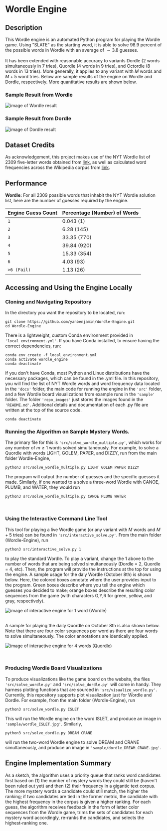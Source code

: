 # Wordle Engine 
## Description
This Wordle engine is an automated Python program for playing the Wordle game. Using "SLATE" as the starting word, it is able to solve $98.9$ percent of the possible words in Wordle with an average of $\sim 3.8$ guesses.
<br/>
<br/>
It has been extended with reasonable accuracy to variants Dordle (2 words simultaneously in 7 tries), Quordle (4 words in 9 tries), and Octordle (8 words in 13 tries). More generally, it applies to any variant with $M$ words and $M+5$ word tries. Below are sample results of the engine on Wordle and Dordle, respectively. More quantitative results are shown below. 
### Sample Result from Wordle
![image of Wordle result](./sample/wordle_DREAM.jpg?raw=true)
### Sample Result from Dordle
![image of Dordle result](./sample/dordle_ISLET_POINT.jpg?raw=true)
## Dataset Credits
As acknowledgement, this project makes use of the NYT Wordle list of 2309 five-letter words obtained from [link](https://gist.github.com/cfreshman/a7b776506c73284511034e63af1017ee), as well as calculated word frequencies across the Wikipedia corpus from [link](https://en.lexipedia.org/). 

## Performance 
**Wordle:** For all 2309 possible words that inhabit the NYT Wordle solution list, here are the number of guesses required by the engine. 

| Engine Guess Count    | Percentage (Number) of Words  
| -------------         | ------------- 
| `1`                | 0.043 (1)
| `2`                 | 6.28 (145)   
| `3`                | 33.35 (770)    
| `4`                 | 39.84 (920)
| `5`                | 15.33 (354)         
| `6`                 | 4.03 (93)    
| `>6 (Fail)`         | 1.13 (26)                

## Accessing and Using the Engine Locally 

### Cloning and Navigating Repository 
In the directory you want the repository to be located, run:
```
git clone https://github.com/yanbenjamin/Wordle-Engine.git
cd Wordle-Engine 
```
There is a lightweight, custom Conda environment provided in `'local_environment.yml'`. If you have Conda installed, to ensure having the correct dependencies, run: 
```
conda env create -f local_environment.yml
conda activate wordle_engine
conda deactivate
```
If you don't have Conda, most Python and Linux distributions have the necessary packages, which can be found in the .yml file.  In this repository, you will find the list of NYT Wordle words and word frequency data located in the `'docs'` folder, the main code for running the engine in the `'src'` folder, and a few Wordle board visualizations from example runs in the `'sample'` folder. The folder `'repo_images'` just stores the images found in the `'README.md'`. Additional details and documentation of each .py file are written at the top of the source code. 
<br/>
```
conda deactivate
```

### Running the Algorithm on Sample Mystery Words. 
The primary file for this is `'src/solve_wordle_multiple.py'`, which works for any number of $m \geq 1$ words solved simultaneously. For example, to solve a Quordle with words LIGHT, GOLEM, PAPER, and DIZZY, run from the main folder Wordle-Engine,
```
python3 src/solve_wordle_multiple.py LIGHT GOLEM PAPER DIZZY
```
The program will output the number of guesses and the specific guesses it made. Similarly, if one wanted to a solve a three-word Wordle with CANOE, PLUMB, and WATER, they would run
```
python3 src/solve_wordle_multiple.py CANOE PLUMB WATER
```
<br/>

### Using the Interactive Command Line Tool 
This tool for playing a live Wordle game (or any variant with $M$ words and $M+5$ tries) can be found in `'src/interactive_solve.py'`. From the main folder (Wordle-Engine), run 
```
python3 src/interactive_solve.py 1
```
to play the standard Wordle. To play a variant, change the $1$ above to the number of words that are being solved simultaneously (Dordle = 2, Quordle = 4, etc). Then, the program will provide the instructions at the top for using the 
engine. A sample usage for the daly Wordle (October 8th) is shown below. Here, the colored boxes annotate where the user provides input to the program. Green boxes describe where you tell the engine which guesses you decided to make; orange boxes describe the resulting color sequences from the game (with characters G,Y,R for green, yellow, and gray, respectively). 
<br/>

![image of interactive engine for 1 word (Wordle)](./repo_images/interactive_1word.png?raw=true)

<br/>
A sample for playing the daily Quordle on October 8th is also shown below. Note that there are four color sequences per word as there are four words to solve simultaneously. The color annotations are identically applied. 
<br/>

![image of interactive engine for 4 words (Quordle)](./repo_images/interactive_4words.png?raw=true)

<br/>

### Producing Wordle Board Visualizations 
To produce visualizations like the game board on the website, the files `'src/solve_wordle.py'` and `'src/solve_dordle.py'` will come in handy. They harness plotting functions that are sourced in `'src/visualize_wordle.py'`. Currently, this repository supports plot visualization just for Wordle and Dordle. For example, from the main folder (Wordle-Engine), run 
```
python3 src/solve_wordle.py ISLET
```
This will run the Wordle engine on the word ISLET, and produce an image in `'sample/wordle_ISLET.jpg'`. Similarly, 
```
python3 src/solve_dordle.py DREAM CRANE
```
will run the two-word Wordle engine to solve DREAM and CRANE simultaneously, and produce an image in `'sample/dordle_DREAM_CRANE.jpg'`.

## Engine Implementation Summary
As a sketch, the algorithm uses a priority queue that ranks word candidates first based on (1) the number of mystery words they could still be (haven't been ruled out yet) and then (2) their frequency in a gigantic text corpus. The more mystery words a candidate could still match, the higher the ranking; if two candidates are tied in the former metric, the candidate with the highest frequency in the corpus is given a higher ranking. For each guess, the algorithm receives feedback in the form of letter color sequences from the Wordle game, trims the sets of candidates for each mystery word accordingly, re-ranks the candidates, and selects the highest-ranking one. 

<!---
Automated Python program for playing the Wordle game, as well as the popular variants Dordle (2 words at the same time), Quordle (4), and Octordle (8)---and even the Sedecordle (16) mayhem. More generally, it supports Wordle variants with an arbitrary number of words, with the maximum allowed tries being 5 greater than the number of words. 
Using the starting word "SLATE", this solves the NYT one-word Wordle for 96.1% of the possible 5-letter solutions, with an average of ~3.9 guesses. 
As citation, this work makes use of the NYT Wordle list of 2309 five-letter words obtained from [], as well as calculated word frequencies across the Wikipedia corpus ascertained from []


## Sample Result from Wordle
![image of Wordle result](./sample/wordle_DREAM.jpg?raw=true)

## Sample Result from Dordle
![image of Dordle result](./sample/dordle_ISLET_POINT.jpg?raw=true)
--->


